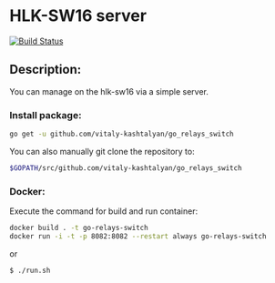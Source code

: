 # HLK-SW16 server
[![Build Status](https://www.travis-ci.org/vitaly-kashtalyan/go_relays_switch.svg?branch=master)](https://www.travis-ci.org/vitaly-kashtalyan/go_relays_switch)

## Description:
You can manage on the hlk-sw16 via a simple server. 

### Install package:
``` bash
go get -u github.com/vitaly-kashtalyan/go_relays_switch
```
You can also manually git clone the repository to:
``` bash
$GOPATH/src/github.com/vitaly-kashtalyan/go_relays_switch
```

### Docker:
Execute the command for build and run container:
```bash
docker build . -t go-relays-switch
docker run -i -t -p 8082:8082 --restart always go-relays-switch
```
or

```bash
$ ./run.sh
```

